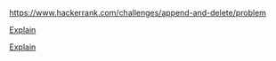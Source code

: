 https://www.hackerrank.com/challenges/append-and-delete/problem

[Explain](https://www.hackerrank.com/challenges/append-and-delete/forum/comments/229334)

[Explain](https://www.hackerrank.com/challenges/append-and-delete/forum/comments/709151)
